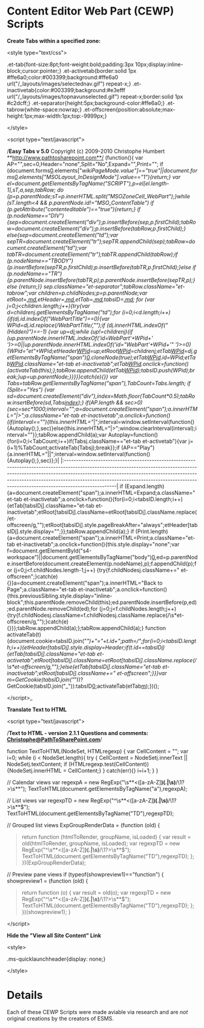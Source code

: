 # Content Editor Web Part (CEWP) Scripts #

**Create Tabs within a specified zone:**



&lt;style type="text/css"&gt;


.et-tab{font-size:8pt;font-weight:bold;padding:3px 10px;display:inline-block;cursor:pointer;}
.et-activetab{border:solid 1px #ffe6a0;color:#003399;background:#ffe6a0 url("/_layouts/images/selectednav.gif") repeat-x;}
.et-inactivetab{color:#003399;background:#e3efff url("/_layouts/images/topnavunselected.gif") repeat-x;border:solid 1px #c2dcff;}
.et-separator{height:5px;background-color:#ffe6a0;}
.et-tabrow{white-space:nowrap;}
.et-offscreen{position:absolute;max-height:1px;max-width:1px;top:-9999px;}


&lt;/style&gt;




&lt;script type="text/javascript"&gt;


/**Easy Tabs v 5.0** Copyright (c) 2009-2010 Christophe Humbert **http://www.pathtosharepoint.com**/
(function(){
var AP="",sec=0,Header="none",Split="No",Expand="",Print="";
if (document.forms[0](0.md).elements["_wikiPageMode.value"]=="true"||document.forms[0](0.md).elements["MSOLayout\_InDesignMode"].value=="1"){return;}
var el=document.getElementsByTagName("SCRIPT"),p=el[el.length-1],sT,a,sep,tabRow;
do {p=p.parentNode;sT=p.innerHTML.split("MSOZoneCell\_WebPart");}while (sT.length<4 && p.parentNode.id!="MSO\_ContentTable")
if (p.getAttribute("contenteditable")=="true"){return;}
if (p.nodeName=="DIV"){sep=document.createElement("div");p.insertBefore(sep,p.firstChild);tabRow=document.createElement("div");p.insertBefore(tabRow,p.firstChild);}
else{sep=document.createElement("td");var sepTR=document.createElement("tr");sepTR.appendChild(sep);tabRow=document.createElement("td");var tabTR=document.createElement("tr");tabTR.appendChild(tabRow);if (p.nodeName=="TBODY"){p.insertBefore(sepTR,p.firstChild);p.insertBefore(tabTR,p.firstChild);}else if (p.nodeName=="TR"){p.parentNode.insertBefore(tabTR,p);p.parentNode.insertBefore(sepTR,p);}else {return;}}
sep.className="et-separator";tabRow.className="et-tabrow";var children=p.childNodes;p=p.parentNode;var etRoot=[.md](.md),etHeader=[.md](.md),etTab=[.md](.md),tabsID=[.md](.md);
for (var j=0;j<children.length;j++){try{var d=children[j](j.md).getElementsByTagName("td");for (i=0;i<d.length;i++) {if(d[i](i.md).id.indexOf("WebPartTitle")==0){var WPid=d[i](i.md).id.replace(/WebPartTitle/,"");if (d[i](i.md).innerHTML.indexOf("(Hidden)")==-1) {var up=d[i](i.md);while (up!=children[j](j.md)){if (up.parentNode.innerHTML.indexOf('id=WebPart'+WPid+' ')>=0||up.parentNode.innerHTML.indexOf('id="WebPart'+WPid+'" ')>=0){WPid="et"+WPid;etHeader[WPid](WPid.md)=up;etRoot[WPid](WPid.md)=children[j](j.md);etTab[WPid](WPid.md)=d[i](i.md).getElementsByTagName("span")[0](0.md).cloneNode(true);etTab[WPid](WPid.md).id=WPid;etTab[WPid](WPid.md).className="et-tab et-inactivetab";etTab[WPid](WPid.md).onclick=function(){activateTab(this);};tabRow.appendChild(etTab[WPid](WPid.md));tabsID.push(WPid);break;}up=up.parentNode;}}}}}catch(e){}}
var Tabs=tabRow.getElementsByTagName("span"),TabCount=Tabs.length;
if (Split=="Yes") {var sd=document.createElement("div"),index=Math.floor(TabCount\*0.5);tabRow.insertBefore(sd,Tabs[index](index.md));}
if(AP.length && sec>0) {sec=sec\*1000;interval="";a=document.createElement("span");a.innerHTML="|>";a.className="et-tab et-inactivetab";a.onclick=function(){if(interval==""){this.innerHTML="_|";interval=window.setInterval(function(){Autoplay();},sec)}else{this.innerHTML="|>";window.clearInterval(interval);interval=""}};tabRow.appendChild(a);var Autoplay=function(){for(i=0;i<TabCount;i++)if(Tabs[i](i.md).className=="et-tab et-activetab"){var j=(i+1)%TabCount;activateTab(Tabs[j](j.md));break}};if (AP=="Play"){a.innerHTML="||";interval=window.setInterval(function(){Autoplay();},sec)};}|
|:---------------------------------------------------------------------------------------------------------------------------------------------------------------------------------------------------------------------------------------------------------------------------------------------------------------------------------------------|
if (Expand.length) {a=document.createElement("span");a.innerHTML=Expand;a.className="et-tab et-inactivetab";a.onclick=function(){for(i=0;i<tabsID.length;i++){etTab[tabsID[i](i.md)].className="et-tab et-inactivetab";etRoot[tabsID[i](i.md)].className=etRoot[tabsID[i](i.md)].className.replace(/et-offscreen/g,"");etRoot[tabsID[i](i.md)].style.pageBreakAfter="always";etHeader[tabsID[i](i.md)].style.display="";}};tabRow.appendChild(a);}
if (Print.length) {a=document.createElement("span");a.innerHTML=Print;a.className="et-tab et-inactivetab";a.onclick=function(){this.style.display="none";var f=document.getElementById("s4-workspace")||document.getElementsByTagName("body")[0](0.md),ed=p.parentNode.insertBefore(document.createElement(p.nodeName),p);f.appendChild(p);for (j=0;j<f.childNodes.length-1;j++) {try{f.childNodes[j](j.md).className+=" et-offscreen";}catch(e){}}a=document.createElement("span");a.innerHTML="Back to Page";a.className="et-tab et-inactivetab";a.onclick=function(){this.previousSibling.style.display="inline-block";this.parentNode.removeChild(this);ed.parentNode.insertBefore(p,ed);ed.parentNode.removeChild(ed);for (j=0;j<f.childNodes.length;j++) {try{f.childNodes[j](j.md).className=f.childNodes[j](j.md).className.replace(/\s\*et-offscreen/g,"");}catch(e){}}};tabRow.appendChild(a);};tabRow.appendChild(a);}
function activateTab(t){document.cookie=tabsID.join("_")+"="+t.id+";path=/";for(i=0;i<tabsID.length;i++){etHeader[tabsID[i](i.md)].style.display=Header;if(t.id==tabsID[i](i.md)){etTab[tabsID[i](i.md)].className="et-tab et-activetab";etRoot[tabsID[i](i.md)].className=etRoot[tabsID[i](i.md)].className.replace(/\s\*et-offscreen/g,"");}else{etTab[tabsID[i](i.md)].className="et-tab et-inactivetab";etRoot[tabsID[i](i.md)].className+=" et-offscreen";}}}var m=GetCookie(tabsID.join("_"))?GetCookie(tabsID.join("_")):tabsID[0](0.md);activateTab(etTab[m](m.md));})();


&lt;/script&gt;_


**Translate Text to HTML**



&lt;script type="text/javascript"&gt;


/**Text to HTML - version 2.1.1
Questions and comments: Christophe@PathToSharePoint.com**/

function TextToHTML(NodeSet, HTMLregexp) {
var CellContent = "";
var i=0;
while (i < NodeSet.length){
try {
CellContent = NodeSet[i](i.md).innerText || NodeSet[i](i.md).textContent;
if (HTMLregexp.test(CellContent)) {NodeSet[i](i.md).innerHTML = CellContent;}
}
catch(err){}
i=i+1;
}
}

// Calendar views
var regexpA = new RegExp("\\s**<([a-zA-Z]**)(.|\\s)**/\\1?>\\s**");
TextToHTML(document.getElementsByTagName("a"),regexpA);

// List views
var regexpTD = new RegExp("^\\s**<([a-zA-Z]**)(.|\\s)**/\\1?>\\s**$");
TextToHTML(document.getElementsByTagName("TD"),regexpTD);

// Grouped list views
ExpGroupRenderData = (function (old) {
> return function (htmlToRender, groupName, isLoaded) {
> var result = old(htmlToRender, groupName, isLoaded);
> var regexpTD = new RegExp("^\\s**<([a-zA-Z]**)(.|\\s)**/\\1?>\\s**$");
> TextToHTML(document.getElementsByTagName("TD"),regexpTD);
> };
})(ExpGroupRenderData);

// Preview pane views
if (typeof(showpreview1)=="function") {
showpreview1 = (function (old) {
> return function (o) {
> var result = old(o);
> var regexpTD = new RegExp("^\\s**<([a-zA-Z]**)(.|\\s)**/\\1?>\\s**$");
> TextToHTML(document.getElementsByTagName("TD"),regexpTD);
> };
})(showpreview1);
}



&lt;/script&gt;




**Hide the "View all Site Content" Link**



&lt;style&gt;


.ms-quicklaunchheader{display: none;}


&lt;/style&gt;




# Details #

Each of these CEWP Scripts were made aviable via research and are _not_ original creations by the creators of ESMS.